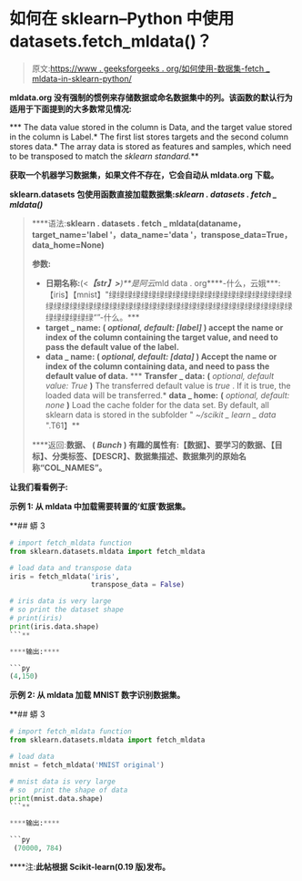 # 如何在 sklearn–Python 中使用 datasets.fetch_mldata()？

> 原文:[https://www . geeksforgeeks . org/如何使用-数据集-fetch _ mldata-in-sklearn-python/](https://www.geeksforgeeks.org/how-to-use-datasets-fetch_mldata-in-sklearn-python/)

**mldata.org 没有强制的惯例来存储数据或命名数据集中的列。该函数的默认行为适用于下面提到的大多数常见情况:**

***   The data value stored in the column is Data, and the target value stored in the column is Label.*   The first list stores targets and the second column stores data.*   The array data is stored as features and samples, which need to be transposed to match the *sklearn standard.***

**获取一个机器学习数据集，如果文件不存在，它会自动从 mldata.org 下载。**

**sklearn.datasets 包使用函数直接加载数据集:***sklearn . datasets . fetch _ mldata(**)***

> ****语法:**sklearn . datasets . fetch _ mldata(dataname，target_name='label '，data_name='data '，transpose_data=True，data_home=None)**
> 
> ****参数:****
> 
> *   ****日期名称:****(<***【str】>**)**是阿云*mld data . org****-什么，云娥***:【iris】【mnist】"绿绿绿绿绿绿绿绿绿绿绿绿绿绿绿绿绿绿绿绿绿绿绿绿绿绿绿绿绿绿绿绿绿绿绿绿绿绿绿绿绿绿绿绿绿绿绿绿绿绿绿绿绿绿绿绿绿绿绿绿“”-什么。***
> *   ****target _ name: (** *optional, default: [label]* **)** accept the name or index of the column containing the target value, and need to pass the default value of the label.**
> *   ****data _ name:** **(** *optional, default: [data]* **)** Accept the name or index of the column containing data, and need to pass the default value of data.**
> ***   **Transfer _ data:** **(** *optional, default value: True* **)** The transferred default value is *true* . If it is true, the loaded data will be transferred.*   **data _ home:** **(** *optional, default: none* **)** Load the cache folder for the data set. By default, all sklearn data is stored in the subfolder " *~/scikit _ learn _ data* ".T61】**
> 
> ****返回:**数据、 **(** *Bunch* **)** 有趣的属性有:【数据】、要学习的数据、【目标】、分类标签、【DESCR】、数据集描述、数据集列的原始名称“COL_NAMES”。**

**让我们看看例子:**

****示例 1:** 从 mldata 中加载需要转置的‘虹膜’数据集。**

 **## 蟒 3

```py
# import fetch_mldata function
from sklearn.datasets.mldata import fetch_mldata

# load data and transpose data
iris = fetch_mldata('iris',
                    transpose_data = False)

# iris data is very large
# so print the dataset shape
# print(iris)
print(iris.data.shape)
```** 

****输出:****

```py
(4,150)
```

****示例 2:** 从 mldata 加载 MNIST 数字识别数据集。**

 **## 蟒 3

```py
# import fetch_mldata function
from sklearn.datasets.mldata import fetch_mldata

# load data 
mnist = fetch_mldata('MNIST original')

# mnist data is very large
# so  print the shape of data
print(mnist.data.shape)
```** 

****输出:****

```py
 (70000, 784)
```

****注:**此帖根据 Scikit-learn(0.19 版)发布。**